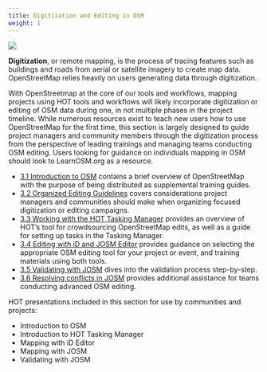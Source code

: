 ```yaml
---
title: Digitization and Editing in OSM
weight: 1
---
```


![](/images/digitization-and-editing/DSC03241.jpg)


**Digitization**, or remote mapping, is the process of tracing features such as buildings and roads from aerial or satellite imagery to create map data. OpenStreetMap relies heavily on users generating data through digitization. <br>

With OpenStreetmap at the core of our tools and workflows, mapping projects using HOT tools and workflows will likely incorporate digitization or editing of OSM data during one, in not multiple phases in the project timeline. While numerous resources exist to teach new users how to use OpenStreetMap for the first time, this section is largely designed to guide project managers and community members through the digitization process from the perspective of leading trainings and managing teams conducting OSM editing. Users looking for guidance on individuals mapping in OSM should look to LearnOSM.org as a resource. <br>

*  [3.1 Introduction to OSM](https://hotosm.github.io/toolbox/pages/digitization-and-editing/3.1_introduction_to_openstreetmap/) contains a brief overview of OpenStreetMap with the purpose of being distributed as supplemental training guides.  
*  [3.2 Organized Editing Guidelines](https://hotosm.github.io/toolbox/pages/digitization-and-editing/3.2_organized_osm_editing/) covers considerations project managers and communities should make when organizing focused digitization or editing campaigns.
*  [3.3 Working with the HOT Tasking Manager](https://hotosm.github.io/toolbox/pages/digitization-and-editing/3.3-working-with-the-hot-tasking-manager/) provides an overview of HOT’s tool for crowdsourcing OpenStreetMap edits, as well as a guide for setting up tasks in the Tasking Manager. 
*  [3.4 Editing with iD and JOSM Editor](https://hotosm.github.io/toolbox/pages/digitization-and-editing/3.4-editing-with-id-and-josm/) provides guidance on selecting the appropriate OSM editing tool for your project or event, and training materials using both tools. 
*  [3.5 Validating with JOSM](https://hotosm.github.io/toolbox/pages/digitization-and-editing/3.5_validating_with_josm/) dives into the validation process step-by-step. 
*  [3.6 Resolving conflicts in JOSM](https://hotosm.github.io/toolbox/pages/digitization-and-editing/3.6-data-conflict-in-josm/) provides additional assistance for teams conducting advanced OSM editing. 

HOT presentations included in this section for use by communities and projects:

*  Introduction to OSM
*  Introduction to HOT Tasking Manager
*  Mapping with iD Editor
*  Mapping with JOSM
*  Validating with JOSM

